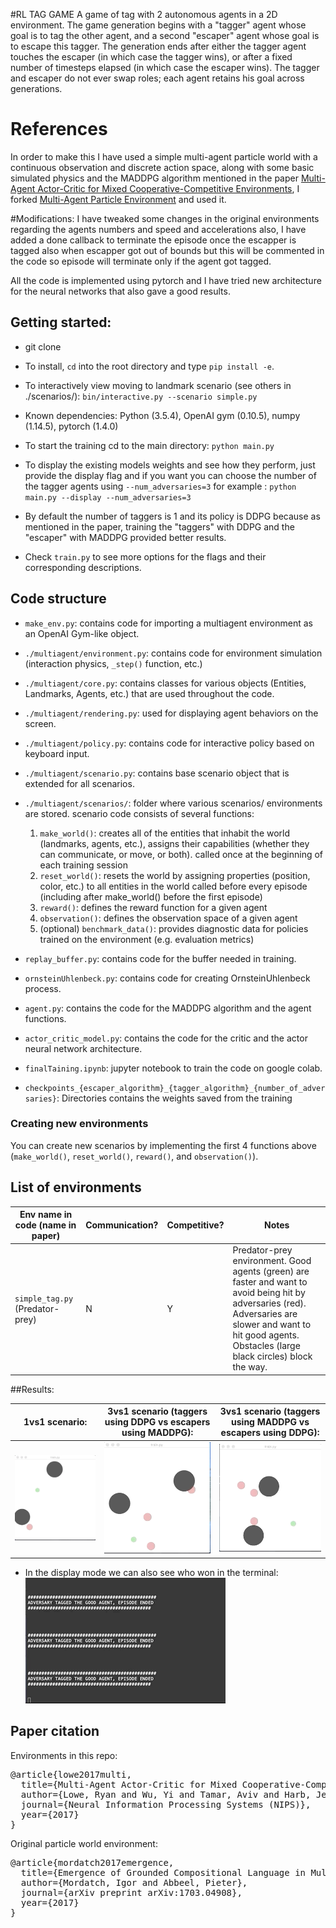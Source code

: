 #RL TAG GAME
A game of tag with 2 autonomous agents in a 2D environment. The game generation begins with a "tagger" agent whose goal is to tag the other agent, and a second "escaper" agent whose goal is to escape this tagger. The generation ends after either the tagger agent touches the escaper (in which case the tagger wins), or after a fixed number of timesteps elapsed (in which case the escaper wins). 
The tagger and escaper do not ever swap roles; each agent retains his goal across generations.

# References
In order to make this I have used a simple multi-agent particle world with a continuous observation and discrete action space, along with some basic simulated physics and the MADDPG 
algorithm mentioned in the paper [Multi-Agent Actor-Critic for Mixed Cooperative-Competitive Environments](https://arxiv.org/pdf/1706.02275.pdf), 
I forked  [Multi-Agent Particle Environment](https://github.com/openai/multiagent-particle-envs) and used it.

#Modifications:
I have tweaked some changes in the original environments regarding the agents numbers and speed and accelerations also, 
I have added a done callback to terminate the episode once the escapper is tagged also when escapper got out of bounds but this will be commented 
in the code so episode will terminate only if the agent got tagged.

All the code is implemented using pytorch and I have tried new architecture for the neural networks that 
also gave a good results.

## Getting started:

- git clone 

- To install, `cd` into the root directory and type `pip install -e`.

- To interactively view moving to landmark scenario (see others in ./scenarios/):
`bin/interactive.py --scenario simple.py`

- Known dependencies: Python (3.5.4), OpenAI gym (0.10.5), numpy (1.14.5), pytorch (1.4.0)

- To start the training cd to the main directory:
   `python main.py`
   
- To display the existing models weights and see how they perform, just provide the display flag and if you want you can choose the number of the tagger agents using `--num_adversaries=3` for example :
    `python main.py --display --num_adversaries=3`
- By default the number of taggers is 1 and its policy is DDPG because as mentioned in the paper, 
training the "taggers" with DDPG and the "escaper" with MADDPG provided better results.
- Check `train.py` to see more options for the flags and their corresponding descriptions.

## Code structure

- `make_env.py`: contains code for importing a multiagent environment as an OpenAI Gym-like object.

- `./multiagent/environment.py`: contains code for environment simulation (interaction physics, `_step()` function, etc.)

- `./multiagent/core.py`: contains classes for various objects (Entities, Landmarks, Agents, etc.) that are used throughout the code.

- `./multiagent/rendering.py`: used for displaying agent behaviors on the screen.

- `./multiagent/policy.py`: contains code for interactive policy based on keyboard input.

- `./multiagent/scenario.py`: contains base scenario object that is extended for all scenarios.

- `./multiagent/scenarios/`: folder where various scenarios/ environments are stored. scenario code consists of several functions:
    1) `make_world()`: creates all of the entities that inhabit the world (landmarks, agents, etc.), assigns their capabilities (whether they can communicate, or move, or both).
     called once at the beginning of each training session
    2) `reset_world()`: resets the world by assigning properties (position, color, etc.) to all entities in the world
    called before every episode (including after make_world() before the first episode)
    3) `reward()`: defines the reward function for a given agent
    4) `observation()`: defines the observation space of a given agent
    5) (optional) `benchmark_data()`: provides diagnostic data for policies trained on the environment (e.g. evaluation metrics)
    
- `replay_buffer.py`: contains code for the buffer needed in training.
- `ornsteinUhlenbeck.py`: contains code for creating OrnsteinUhlenbeck process.
- `agent.py`: contains the code for the MADDPG algorithm and the agent functions.
- `actor_critic_model.py`: contains the code for the critic and the actor neural network architecture.
- `finalTaining.ipynb`: jupyter notebook to train the code on google colab.
- `checkpoints_{escaper_algorithm}_{tagger_algorithm}_{number_of_adversaries}`: Directories contains the weights saved from 
the training 




### Creating new environments

You can create new scenarios by implementing the first 4 functions above (`make_world()`, `reset_world()`, `reward()`, and `observation()`).

## List of environments


| Env name in code (name in paper) |  Communication? | Competitive? | Notes |
| --- | --- | --- | --- |
| `simple_tag.py` (Predator-prey) | N | Y | Predator-prey environment. Good agents (green) are faster and want to avoid being hit by adversaries (red). Adversaries are slower and want to hit good agents. Obstacles (large black circles) block the way. |

##Results:

| 1vs1 scenario:                       |  3vs1 scenario (taggers using DDPG vs escapers using MADDPG):   |  3vs1 scenario (taggers using MADDPG vs escapers using DDPG): 
:-------------------------:|:-------------------------:|:-------------------------: 
    ![1vs1](1vs1.gif)      |    ![3vs1](3vs1DDPG.gif)  |   ![3vs1](3vs1MADDPG.gif)


- In the display mode we can also see who won in the terminal:
![ResultsOfwinning](ResultsText.gif)


## Paper citation


Environments in this repo:
<pre>
@article{lowe2017multi,
  title={Multi-Agent Actor-Critic for Mixed Cooperative-Competitive Environments},
  author={Lowe, Ryan and Wu, Yi and Tamar, Aviv and Harb, Jean and Abbeel, Pieter and Mordatch, Igor},
  journal={Neural Information Processing Systems (NIPS)},
  year={2017}
}
</pre>

Original particle world environment:
<pre>
@article{mordatch2017emergence,
  title={Emergence of Grounded Compositional Language in Multi-Agent Populations},
  author={Mordatch, Igor and Abbeel, Pieter},
  journal={arXiv preprint arXiv:1703.04908},
  year={2017}
}
</pre>
